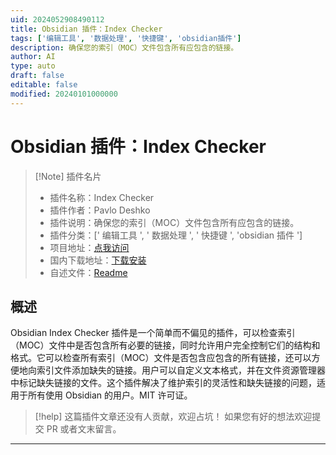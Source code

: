 ```yaml
---
uid: 2024052908490112
title: Obsidian 插件：Index Checker
tags: ['编辑工具', '数据处理', '快捷键', 'obsidian插件']
description: 确保您的索引（MOC）文件包含所有应包含的链接。
author: AI
type: auto
draft: false
editable: false
modified: 20240101000000
---
```


# Obsidian 插件：Index Checker

> [!Note] 插件名片
> - 插件名称：Index Checker
> - 插件作者：Pavlo Deshko
> - 插件说明：确保您的索引（MOC）文件包含所有应包含的链接。
> - 插件分类：[' 编辑工具 ', ' 数据处理 ', ' 快捷键 ', 'obsidian 插件 ']
> - 项目地址：[点我访问](https://github.com/pavloDeshko/obsidian-index-checker)
> - 国内下载地址：[下载安装](https://pkmer.cn/products/plugin/pluginMarket/?index-checker)
> - 自述文件：[Readme](https://ghproxy.net/https://raw.githubusercontent.com/pavloDeshko/obsidian-index-checker/master/README.md)

## 概述

Obsidian Index Checker 插件是一个简单而不偏见的插件，可以检查索引（MOC）文件中是否包含所有必要的链接，同时允许用户完全控制它们的结构和格式。它可以检查所有索引（MOC）文件是否包含应包含的所有链接，还可以方便地向索引文件添加缺失的链接。用户可以自定义文本格式，并在文件资源管理器中标记缺失链接的文件。这个插件解决了维护索引的灵活性和缺失链接的问题，适用于所有使用 Obsidian 的用户。MIT 许可证。

> [!help]
> 这篇插件文章还没有人贡献，欢迎占坑！
> 如果您有好的想法欢迎提交 PR 或者文末留言。

---



